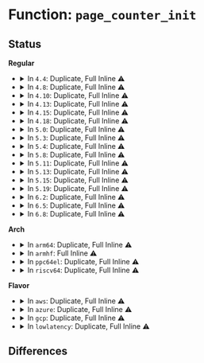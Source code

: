 # Function: <code>page_counter_init</code>

## Status
<b>Regular</b>
<ul>
<li>
<details>
<summary>In <code>4.4</code>: Duplicate, Full Inline ⚠️</summary>

**Collision:** Static Duplication

**Inline:** Full

**Transformation:** False

**Instances:**

```
In mm/memcontrol.c (ffffffff811fab73)
Location: include/linux/page_counter.h:24
Inline: True
Inline callers:
  - mm/memcontrol.c:mem_cgroup_css_online
  - mm/memcontrol.c:mem_cgroup_css_online
  - mm/memcontrol.c:mem_cgroup_css_online
  - mm/memcontrol.c:mem_cgroup_css_online
  - mm/memcontrol.c:mem_cgroup_css_online
  - mm/memcontrol.c:mem_cgroup_css_online
  - mm/memcontrol.c:mem_cgroup_css_alloc
  - mm/memcontrol.c:mem_cgroup_css_alloc
  - mm/memcontrol.c:mem_cgroup_css_alloc
```
```
In mm/hugetlb_cgroup.c (ffffffff812011c8)
Location: include/linux/page_counter.h:24
Inline: True
Inline callers:
  - mm/hugetlb_cgroup.c:hugetlb_cgroup_css_alloc
  - mm/hugetlb_cgroup.c:hugetlb_cgroup_css_alloc
```
```
In net/ipv4/tcp_memcontrol.c (ffffffff817ace4f)
Location: include/linux/page_counter.h:24
Inline: True
Inline callers:
  - net/ipv4/tcp_memcontrol.c:tcp_init_cgroup
```
</details>
</li>
<li>
<details>
<summary>In <code>4.8</code>: Duplicate, Full Inline ⚠️</summary>

**Collision:** Static Duplication

**Inline:** Full

**Transformation:** False

**Instances:**

```
In mm/memcontrol.c (ffffffff81894b3c)
Location: include/linux/page_counter.h:24
Inline: True
Inline callers:
  - mm/memcontrol.c:mem_cgroup_css_alloc
  - mm/memcontrol.c:mem_cgroup_css_alloc
  - mm/memcontrol.c:mem_cgroup_css_alloc
  - mm/memcontrol.c:mem_cgroup_css_alloc
  - mm/memcontrol.c:mem_cgroup_css_alloc
  - mm/memcontrol.c:mem_cgroup_css_alloc
  - mm/memcontrol.c:mem_cgroup_css_alloc
  - mm/memcontrol.c:mem_cgroup_css_alloc
  - mm/memcontrol.c:mem_cgroup_css_alloc
  - mm/memcontrol.c:mem_cgroup_css_alloc
```
```
In mm/hugetlb_cgroup.c (ffffffff81225987)
Location: include/linux/page_counter.h:24
Inline: True
Inline callers:
  - mm/hugetlb_cgroup.c:hugetlb_cgroup_css_alloc
```
</details>
</li>
<li>
<details>
<summary>In <code>4.10</code>: Duplicate, Full Inline ⚠️</summary>

**Collision:** Static Duplication

**Inline:** Full

**Transformation:** False

**Instances:**

```
In mm/memcontrol.c (ffffffff818c924f)
Location: include/linux/page_counter.h:24
Inline: True
Inline callers:
  - mm/memcontrol.c:mem_cgroup_css_alloc
  - mm/memcontrol.c:mem_cgroup_css_alloc
  - mm/memcontrol.c:mem_cgroup_css_alloc
  - mm/memcontrol.c:mem_cgroup_css_alloc
  - mm/memcontrol.c:mem_cgroup_css_alloc
  - mm/memcontrol.c:mem_cgroup_css_alloc
  - mm/memcontrol.c:mem_cgroup_css_alloc
  - mm/memcontrol.c:mem_cgroup_css_alloc
  - mm/memcontrol.c:mem_cgroup_css_alloc
  - mm/memcontrol.c:mem_cgroup_css_alloc
```
```
In mm/hugetlb_cgroup.c (ffffffff81237f67)
Location: include/linux/page_counter.h:24
Inline: True
Inline callers:
  - mm/hugetlb_cgroup.c:hugetlb_cgroup_css_alloc
```
</details>
</li>
<li>
<details>
<summary>In <code>4.13</code>: Duplicate, Full Inline ⚠️</summary>

**Collision:** Static Duplication

**Inline:** Full

**Transformation:** False

**Instances:**

```
In mm/memcontrol.c (ffffffff819007dd)
Location: include/linux/page_counter.h:24
Inline: True
Inline callers:
  - mm/memcontrol.c:mem_cgroup_css_alloc
  - mm/memcontrol.c:mem_cgroup_css_alloc
  - mm/memcontrol.c:mem_cgroup_css_alloc
  - mm/memcontrol.c:mem_cgroup_css_alloc
  - mm/memcontrol.c:mem_cgroup_css_alloc
  - mm/memcontrol.c:mem_cgroup_css_alloc
  - mm/memcontrol.c:mem_cgroup_css_alloc
  - mm/memcontrol.c:mem_cgroup_css_alloc
  - mm/memcontrol.c:mem_cgroup_css_alloc
  - mm/memcontrol.c:mem_cgroup_css_alloc
```
```
In mm/hugetlb_cgroup.c (ffffffff81243ba8)
Location: include/linux/page_counter.h:24
Inline: True
Inline callers:
  - mm/hugetlb_cgroup.c:hugetlb_cgroup_css_alloc
```
</details>
</li>
<li>
<details>
<summary>In <code>4.15</code>: Duplicate, Full Inline ⚠️</summary>

**Collision:** Static Duplication

**Inline:** Full

**Transformation:** False

**Instances:**

```
In mm/memcontrol.c (ffffffff8198a7ea)
Location: include/linux/page_counter.h:25
Inline: True
Inline callers:
  - mm/memcontrol.c:mem_cgroup_css_alloc
  - mm/memcontrol.c:mem_cgroup_css_alloc
  - mm/memcontrol.c:mem_cgroup_css_alloc
  - mm/memcontrol.c:mem_cgroup_css_alloc
  - mm/memcontrol.c:mem_cgroup_css_alloc
  - mm/memcontrol.c:mem_cgroup_css_alloc
  - mm/memcontrol.c:mem_cgroup_css_alloc
  - mm/memcontrol.c:mem_cgroup_css_alloc
  - mm/memcontrol.c:mem_cgroup_css_alloc
  - mm/memcontrol.c:mem_cgroup_css_alloc
```
```
In mm/hugetlb_cgroup.c (ffffffff812639f8)
Location: include/linux/page_counter.h:25
Inline: True
Inline callers:
  - mm/hugetlb_cgroup.c:hugetlb_cgroup_css_alloc
```
</details>
</li>
<li>
<details>
<summary>In <code>4.18</code>: Duplicate, Full Inline ⚠️</summary>

**Collision:** Static Duplication

**Inline:** Full

**Transformation:** False

**Instances:**

```
In mm/memcontrol.c (ffffffff819e70ed)
Location: include/linux/page_counter.h:37
Inline: True
Inline callers:
  - mm/memcontrol.c:mem_cgroup_css_alloc
  - mm/memcontrol.c:mem_cgroup_css_alloc
  - mm/memcontrol.c:mem_cgroup_css_alloc
  - mm/memcontrol.c:mem_cgroup_css_alloc
  - mm/memcontrol.c:mem_cgroup_css_alloc
  - mm/memcontrol.c:mem_cgroup_css_alloc
  - mm/memcontrol.c:mem_cgroup_css_alloc
  - mm/memcontrol.c:mem_cgroup_css_alloc
  - mm/memcontrol.c:mem_cgroup_css_alloc
  - mm/memcontrol.c:mem_cgroup_css_alloc
```
```
In mm/hugetlb_cgroup.c (ffffffff81287b4a)
Location: include/linux/page_counter.h:37
Inline: True
Inline callers:
  - mm/hugetlb_cgroup.c:hugetlb_cgroup_css_alloc
```
</details>
</li>
<li>
<details>
<summary>In <code>5.0</code>: Duplicate, Full Inline ⚠️</summary>

**Collision:** Static Duplication

**Inline:** Full

**Transformation:** False

**Instances:**

```
In mm/memcontrol.c (ffffffff81a2255c)
Location: include/linux/page_counter.h:37
Inline: True
Inline callers:
  - mm/memcontrol.c:mem_cgroup_css_alloc
  - mm/memcontrol.c:mem_cgroup_css_alloc
  - mm/memcontrol.c:mem_cgroup_css_alloc
  - mm/memcontrol.c:mem_cgroup_css_alloc
  - mm/memcontrol.c:mem_cgroup_css_alloc
  - mm/memcontrol.c:mem_cgroup_css_alloc
  - mm/memcontrol.c:mem_cgroup_css_alloc
  - mm/memcontrol.c:mem_cgroup_css_alloc
  - mm/memcontrol.c:mem_cgroup_css_alloc
  - mm/memcontrol.c:mem_cgroup_css_alloc
```
```
In mm/hugetlb_cgroup.c (ffffffff8129caa2)
Location: include/linux/page_counter.h:37
Inline: True
Inline callers:
  - mm/hugetlb_cgroup.c:hugetlb_cgroup_css_alloc
```
</details>
</li>
<li>
<details>
<summary>In <code>5.3</code>: Duplicate, Full Inline ⚠️</summary>

**Collision:** Static Duplication

**Inline:** Full

**Transformation:** False

**Instances:**

```
In mm/memcontrol.c (ffffffff81a9258e)
Location: include/linux/page_counter.h:37
Inline: True
Inline callers:
  - mm/memcontrol.c:mem_cgroup_css_alloc
  - mm/memcontrol.c:mem_cgroup_css_alloc
  - mm/memcontrol.c:mem_cgroup_css_alloc
  - mm/memcontrol.c:mem_cgroup_css_alloc
  - mm/memcontrol.c:mem_cgroup_css_alloc
  - mm/memcontrol.c:mem_cgroup_css_alloc
  - mm/memcontrol.c:mem_cgroup_css_alloc
  - mm/memcontrol.c:mem_cgroup_css_alloc
  - mm/memcontrol.c:mem_cgroup_css_alloc
  - mm/memcontrol.c:mem_cgroup_css_alloc
```
```
In mm/hugetlb_cgroup.c (ffffffff812b7c5a)
Location: include/linux/page_counter.h:37
Inline: True
Inline callers:
  - mm/hugetlb_cgroup.c:hugetlb_cgroup_css_alloc
```
</details>
</li>
<li>
<details>
<summary>In <code>5.4</code>: Duplicate, Full Inline ⚠️</summary>

**Collision:** Static Duplication

**Inline:** Full

**Transformation:** False

**Instances:**

```
In mm/memcontrol.c (ffffffff81ac9d3e)
Location: include/linux/page_counter.h:37
Inline: True
Inline callers:
  - mm/memcontrol.c:mem_cgroup_css_alloc
  - mm/memcontrol.c:mem_cgroup_css_alloc
  - mm/memcontrol.c:mem_cgroup_css_alloc
  - mm/memcontrol.c:mem_cgroup_css_alloc
  - mm/memcontrol.c:mem_cgroup_css_alloc
  - mm/memcontrol.c:mem_cgroup_css_alloc
  - mm/memcontrol.c:mem_cgroup_css_alloc
  - mm/memcontrol.c:mem_cgroup_css_alloc
  - mm/memcontrol.c:mem_cgroup_css_alloc
  - mm/memcontrol.c:mem_cgroup_css_alloc
```
```
In mm/hugetlb_cgroup.c (ffffffff812c9b3a)
Location: include/linux/page_counter.h:37
Inline: True
Inline callers:
  - mm/hugetlb_cgroup.c:hugetlb_cgroup_css_alloc
```
</details>
</li>
<li>
<details>
<summary>In <code>5.8</code>: Duplicate, Full Inline ⚠️</summary>

**Collision:** Static Duplication

**Inline:** Full

**Transformation:** False

**Instances:**

```
In mm/memcontrol.c (ffffffff81bc22f5)
Location: include/linux/page_counter.h:38
Inline: True
Inline callers:
  - mm/memcontrol.c:mem_cgroup_css_alloc
  - mm/memcontrol.c:mem_cgroup_css_alloc
  - mm/memcontrol.c:mem_cgroup_css_alloc
  - mm/memcontrol.c:mem_cgroup_css_alloc
  - mm/memcontrol.c:mem_cgroup_css_alloc
  - mm/memcontrol.c:mem_cgroup_css_alloc
  - mm/memcontrol.c:mem_cgroup_css_alloc
  - mm/memcontrol.c:mem_cgroup_css_alloc
  - mm/memcontrol.c:mem_cgroup_css_alloc
  - mm/memcontrol.c:mem_cgroup_css_alloc
```
```
In mm/hugetlb_cgroup.c (ffffffff812ff3ac)
Location: include/linux/page_counter.h:38
Inline: True
Inline callers:
  - mm/hugetlb_cgroup.c:hugetlb_cgroup_css_alloc
  - mm/hugetlb_cgroup.c:hugetlb_cgroup_css_alloc
```
</details>
</li>
<li>
<details>
<summary>In <code>5.11</code>: Duplicate, Full Inline ⚠️</summary>

**Collision:** Static Duplication

**Inline:** Full

**Transformation:** False

**Instances:**

```
In mm/memcontrol.c (ffffffff81c3b42f)
Location: include/linux/page_counter.h:38
Inline: True
Inline callers:
  - mm/memcontrol.c:mem_cgroup_css_alloc
  - mm/memcontrol.c:mem_cgroup_css_alloc
  - mm/memcontrol.c:mem_cgroup_css_alloc
  - mm/memcontrol.c:mem_cgroup_css_alloc
  - mm/memcontrol.c:mem_cgroup_css_alloc
  - mm/memcontrol.c:mem_cgroup_css_alloc
  - mm/memcontrol.c:mem_cgroup_css_alloc
  - mm/memcontrol.c:mem_cgroup_css_alloc
```
```
In mm/hugetlb_cgroup.c (ffffffff8130b6ec)
Location: include/linux/page_counter.h:38
Inline: True
Inline callers:
  - mm/hugetlb_cgroup.c:hugetlb_cgroup_css_alloc
  - mm/hugetlb_cgroup.c:hugetlb_cgroup_css_alloc
```
</details>
</li>
<li>
<details>
<summary>In <code>5.13</code>: Duplicate, Full Inline ⚠️</summary>

**Collision:** Static Duplication

**Inline:** Full

**Transformation:** False

**Instances:**

```
In mm/memcontrol.c (ffffffff81c2dbef)
Location: include/linux/page_counter.h:45
Inline: True
Inline callers:
  - mm/memcontrol.c:mem_cgroup_css_alloc
  - mm/memcontrol.c:mem_cgroup_css_alloc
  - mm/memcontrol.c:mem_cgroup_css_alloc
  - mm/memcontrol.c:mem_cgroup_css_alloc
  - mm/memcontrol.c:mem_cgroup_css_alloc
  - mm/memcontrol.c:mem_cgroup_css_alloc
  - mm/memcontrol.c:mem_cgroup_css_alloc
  - mm/memcontrol.c:mem_cgroup_css_alloc
```
```
In mm/hugetlb_cgroup.c (ffffffff81311d6c)
Location: include/linux/page_counter.h:45
Inline: True
Inline callers:
  - mm/hugetlb_cgroup.c:hugetlb_cgroup_css_alloc
  - mm/hugetlb_cgroup.c:hugetlb_cgroup_css_alloc
```
</details>
</li>
<li>
<details>
<summary>In <code>5.15</code>: Duplicate, Full Inline ⚠️</summary>

**Collision:** Static Duplication

**Inline:** Full

**Transformation:** False

**Instances:**

```
In mm/memcontrol.c (ffffffff81d4c4df)
Location: include/linux/page_counter.h:45
Inline: True
Inline callers:
  - mm/memcontrol.c:mem_cgroup_css_alloc
  - mm/memcontrol.c:mem_cgroup_css_alloc
  - mm/memcontrol.c:mem_cgroup_css_alloc
  - mm/memcontrol.c:mem_cgroup_css_alloc
  - mm/memcontrol.c:mem_cgroup_css_alloc
  - mm/memcontrol.c:mem_cgroup_css_alloc
  - mm/memcontrol.c:mem_cgroup_css_alloc
  - mm/memcontrol.c:mem_cgroup_css_alloc
```
```
In mm/hugetlb_cgroup.c (ffffffff8135d2db)
Location: include/linux/page_counter.h:45
Inline: True
Inline callers:
  - mm/hugetlb_cgroup.c:hugetlb_cgroup_css_alloc
  - mm/hugetlb_cgroup.c:hugetlb_cgroup_css_alloc
```
</details>
</li>
<li>
<details>
<summary>In <code>5.19</code>: Duplicate, Full Inline ⚠️</summary>

**Collision:** Static Duplication

**Inline:** Full

**Transformation:** False

**Instances:**

```
In mm/memcontrol.c (ffffffff81f1c01c)
Location: include/linux/page_counter.h:45
Inline: True
Inline callers:
  - mm/memcontrol.c:mem_cgroup_css_alloc
  - mm/memcontrol.c:mem_cgroup_css_alloc
  - mm/memcontrol.c:mem_cgroup_css_alloc
  - mm/memcontrol.c:mem_cgroup_css_alloc
  - mm/memcontrol.c:mem_cgroup_css_alloc
  - mm/memcontrol.c:mem_cgroup_css_alloc
  - mm/memcontrol.c:mem_cgroup_css_alloc
  - mm/memcontrol.c:mem_cgroup_css_alloc
```
```
In mm/hugetlb_cgroup.c (ffffffff813d715b)
Location: include/linux/page_counter.h:45
Inline: True
Inline callers:
  - mm/hugetlb_cgroup.c:hugetlb_cgroup_css_alloc
  - mm/hugetlb_cgroup.c:hugetlb_cgroup_css_alloc
```
</details>
</li>
<li>
<details>
<summary>In <code>6.2</code>: Duplicate, Full Inline ⚠️</summary>

**Collision:** Static Duplication

**Inline:** Full

**Transformation:** False

**Instances:**

```
In mm/memcontrol.c (ffffffff820c3fcf)
Location: include/linux/page_counter.h:47
Inline: True
Inline callers:
  - mm/memcontrol.c:mem_cgroup_css_alloc
  - mm/memcontrol.c:mem_cgroup_css_alloc
  - mm/memcontrol.c:mem_cgroup_css_alloc
  - mm/memcontrol.c:mem_cgroup_css_alloc
  - mm/memcontrol.c:mem_cgroup_css_alloc
  - mm/memcontrol.c:mem_cgroup_css_alloc
  - mm/memcontrol.c:mem_cgroup_css_alloc
  - mm/memcontrol.c:mem_cgroup_css_alloc
```
```
In mm/hugetlb_cgroup.c (ffffffff8145cfb3)
Location: include/linux/page_counter.h:47
Inline: True
Inline callers:
  - mm/hugetlb_cgroup.c:hugetlb_cgroup_css_alloc
  - mm/hugetlb_cgroup.c:hugetlb_cgroup_css_alloc
```
</details>
</li>
<li>
<details>
<summary>In <code>6.5</code>: Duplicate, Full Inline ⚠️</summary>

**Collision:** Static Duplication

**Inline:** Full

**Transformation:** False

**Instances:**

```
In mm/memcontrol.c (ffffffff82147d7f)
Location: include/linux/page_counter.h:47
Inline: True
Inline callers:
  - mm/memcontrol.c:mem_cgroup_css_alloc
  - mm/memcontrol.c:mem_cgroup_css_alloc
  - mm/memcontrol.c:mem_cgroup_css_alloc
  - mm/memcontrol.c:mem_cgroup_css_alloc
  - mm/memcontrol.c:mem_cgroup_css_alloc
  - mm/memcontrol.c:mem_cgroup_css_alloc
  - mm/memcontrol.c:mem_cgroup_css_alloc
  - mm/memcontrol.c:mem_cgroup_css_alloc
```
```
In mm/hugetlb_cgroup.c (ffffffff81493003)
Location: include/linux/page_counter.h:47
Inline: True
Inline callers:
  - mm/hugetlb_cgroup.c:hugetlb_cgroup_css_alloc
  - mm/hugetlb_cgroup.c:hugetlb_cgroup_css_alloc
```
</details>
</li>
<li>
<details>
<summary>In <code>6.8</code>: Duplicate, Full Inline ⚠️</summary>

**Collision:** Static Duplication

**Inline:** Full

**Transformation:** False

**Instances:**

```
In mm/memcontrol.c (ffffffff8222a6b0)
Location: include/linux/page_counter.h:47
Inline: True
Inline callers:
  - mm/memcontrol.c:mem_cgroup_css_alloc
  - mm/memcontrol.c:mem_cgroup_css_alloc
  - mm/memcontrol.c:mem_cgroup_css_alloc
  - mm/memcontrol.c:mem_cgroup_css_alloc
  - mm/memcontrol.c:mem_cgroup_css_alloc
  - mm/memcontrol.c:mem_cgroup_css_alloc
  - mm/memcontrol.c:mem_cgroup_css_alloc
  - mm/memcontrol.c:mem_cgroup_css_alloc
```
```
In mm/hugetlb_cgroup.c (ffffffff814c2a38)
Location: include/linux/page_counter.h:47
Inline: True
Inline callers:
  - mm/hugetlb_cgroup.c:hugetlb_cgroup_css_alloc
  - mm/hugetlb_cgroup.c:hugetlb_cgroup_css_alloc
```
</details>
</li>
</ul>
<b>Arch</b>
<ul>
<li>
<details>
<summary>In <code>arm64</code>: Duplicate, Full Inline ⚠️</summary>

**Collision:** Static Duplication

**Inline:** Full

**Transformation:** False

**Instances:**

```
In mm/memcontrol.c (ffff800010d9d698)
Location: include/linux/page_counter.h:37
Inline: True
Inline callers:
  - mm/memcontrol.c:mem_cgroup_css_alloc
  - mm/memcontrol.c:mem_cgroup_css_alloc
  - mm/memcontrol.c:mem_cgroup_css_alloc
  - mm/memcontrol.c:mem_cgroup_css_alloc
  - mm/memcontrol.c:mem_cgroup_css_alloc
  - mm/memcontrol.c:mem_cgroup_css_alloc
  - mm/memcontrol.c:mem_cgroup_css_alloc
  - mm/memcontrol.c:mem_cgroup_css_alloc
  - mm/memcontrol.c:mem_cgroup_css_alloc
  - mm/memcontrol.c:mem_cgroup_css_alloc
```
```
In mm/hugetlb_cgroup.c (ffff80001036d27c)
Location: include/linux/page_counter.h:37
Inline: True
Inline callers:
  - mm/hugetlb_cgroup.c:hugetlb_cgroup_css_alloc
```
</details>
</li>
<li>
<details>
<summary>In <code>armhf</code>: Full Inline ⚠️</summary>

**Collision:** Unique Static

**Inline:** Full

**Transformation:** False

**Instances:**

```
In mm/memcontrol.c (c0e98e28)
Location: include/linux/page_counter.h:37
Inline: True
Inline callers:
  - mm/memcontrol.c:mem_cgroup_css_alloc
  - mm/memcontrol.c:mem_cgroup_css_alloc
  - mm/memcontrol.c:mem_cgroup_css_alloc
  - mm/memcontrol.c:mem_cgroup_css_alloc
  - mm/memcontrol.c:mem_cgroup_css_alloc
  - mm/memcontrol.c:mem_cgroup_css_alloc
  - mm/memcontrol.c:mem_cgroup_css_alloc
  - mm/memcontrol.c:mem_cgroup_css_alloc
  - mm/memcontrol.c:mem_cgroup_css_alloc
  - mm/memcontrol.c:mem_cgroup_css_alloc
```
</details>
</li>
<li>
<details>
<summary>In <code>ppc64el</code>: Duplicate, Full Inline ⚠️</summary>

**Collision:** Static Duplication

**Inline:** Full

**Transformation:** False

**Instances:**

```
In mm/memcontrol.c (c00000000045bd00)
Location: include/linux/page_counter.h:37
Inline: True
Inline callers:
  - mm/memcontrol.c:mem_cgroup_css_alloc
  - mm/memcontrol.c:mem_cgroup_css_alloc
  - mm/memcontrol.c:mem_cgroup_css_alloc
  - mm/memcontrol.c:mem_cgroup_css_alloc
  - mm/memcontrol.c:mem_cgroup_css_alloc
  - mm/memcontrol.c:mem_cgroup_css_alloc
  - mm/memcontrol.c:mem_cgroup_css_alloc
  - mm/memcontrol.c:mem_cgroup_css_alloc
  - mm/memcontrol.c:mem_cgroup_css_alloc
  - mm/memcontrol.c:mem_cgroup_css_alloc
```
```
In mm/hugetlb_cgroup.c (c00000000045d618)
Location: include/linux/page_counter.h:37
Inline: True
Inline callers:
  - mm/hugetlb_cgroup.c:hugetlb_cgroup_css_alloc
```
</details>
</li>
<li>
<details>
<summary>In <code>riscv64</code>: Duplicate, Full Inline ⚠️</summary>

**Collision:** Static Duplication

**Inline:** Full

**Transformation:** False

**Instances:**

```
In mm/memcontrol.c (ffffffe0008c48f2)
Location: include/linux/page_counter.h:37
Inline: True
Inline callers:
  - mm/memcontrol.c:mem_cgroup_css_alloc
  - mm/memcontrol.c:mem_cgroup_css_alloc
  - mm/memcontrol.c:mem_cgroup_css_alloc
  - mm/memcontrol.c:mem_cgroup_css_alloc
  - mm/memcontrol.c:mem_cgroup_css_alloc
  - mm/memcontrol.c:mem_cgroup_css_alloc
  - mm/memcontrol.c:mem_cgroup_css_alloc
  - mm/memcontrol.c:mem_cgroup_css_alloc
  - mm/memcontrol.c:mem_cgroup_css_alloc
  - mm/memcontrol.c:mem_cgroup_css_alloc
```
```
In mm/hugetlb_cgroup.c (ffffffe00024a096)
Location: include/linux/page_counter.h:37
Inline: True
Inline callers:
  - mm/hugetlb_cgroup.c:hugetlb_cgroup_css_alloc
```
</details>
</li>
</ul>
<b>Flavor</b>
<ul>
<li>
<details>
<summary>In <code>aws</code>: Duplicate, Full Inline ⚠️</summary>

**Collision:** Static Duplication

**Inline:** Full

**Transformation:** False

**Instances:**

```
In mm/memcontrol.c (ffffffff81a68bae)
Location: include/linux/page_counter.h:37
Inline: True
Inline callers:
  - mm/memcontrol.c:mem_cgroup_css_alloc
  - mm/memcontrol.c:mem_cgroup_css_alloc
  - mm/memcontrol.c:mem_cgroup_css_alloc
  - mm/memcontrol.c:mem_cgroup_css_alloc
  - mm/memcontrol.c:mem_cgroup_css_alloc
  - mm/memcontrol.c:mem_cgroup_css_alloc
  - mm/memcontrol.c:mem_cgroup_css_alloc
  - mm/memcontrol.c:mem_cgroup_css_alloc
  - mm/memcontrol.c:mem_cgroup_css_alloc
  - mm/memcontrol.c:mem_cgroup_css_alloc
```
```
In mm/hugetlb_cgroup.c (ffffffff812c211a)
Location: include/linux/page_counter.h:37
Inline: True
Inline callers:
  - mm/hugetlb_cgroup.c:hugetlb_cgroup_css_alloc
```
</details>
</li>
<li>
<details>
<summary>In <code>azure</code>: Duplicate, Full Inline ⚠️</summary>

**Collision:** Static Duplication

**Inline:** Full

**Transformation:** False

**Instances:**

```
In mm/memcontrol.c (ffffffff81a2566e)
Location: include/linux/page_counter.h:37
Inline: True
Inline callers:
  - mm/memcontrol.c:mem_cgroup_css_alloc
  - mm/memcontrol.c:mem_cgroup_css_alloc
  - mm/memcontrol.c:mem_cgroup_css_alloc
  - mm/memcontrol.c:mem_cgroup_css_alloc
  - mm/memcontrol.c:mem_cgroup_css_alloc
  - mm/memcontrol.c:mem_cgroup_css_alloc
  - mm/memcontrol.c:mem_cgroup_css_alloc
  - mm/memcontrol.c:mem_cgroup_css_alloc
  - mm/memcontrol.c:mem_cgroup_css_alloc
  - mm/memcontrol.c:mem_cgroup_css_alloc
```
```
In mm/hugetlb_cgroup.c (ffffffff812b316a)
Location: include/linux/page_counter.h:37
Inline: True
Inline callers:
  - mm/hugetlb_cgroup.c:hugetlb_cgroup_css_alloc
```
</details>
</li>
<li>
<details>
<summary>In <code>gcp</code>: Duplicate, Full Inline ⚠️</summary>

**Collision:** Static Duplication

**Inline:** Full

**Transformation:** False

**Instances:**

```
In mm/memcontrol.c (ffffffff81ad4fbe)
Location: include/linux/page_counter.h:37
Inline: True
Inline callers:
  - mm/memcontrol.c:mem_cgroup_css_alloc
  - mm/memcontrol.c:mem_cgroup_css_alloc
  - mm/memcontrol.c:mem_cgroup_css_alloc
  - mm/memcontrol.c:mem_cgroup_css_alloc
  - mm/memcontrol.c:mem_cgroup_css_alloc
  - mm/memcontrol.c:mem_cgroup_css_alloc
  - mm/memcontrol.c:mem_cgroup_css_alloc
  - mm/memcontrol.c:mem_cgroup_css_alloc
  - mm/memcontrol.c:mem_cgroup_css_alloc
  - mm/memcontrol.c:mem_cgroup_css_alloc
```
```
In mm/hugetlb_cgroup.c (ffffffff812bff2a)
Location: include/linux/page_counter.h:37
Inline: True
Inline callers:
  - mm/hugetlb_cgroup.c:hugetlb_cgroup_css_alloc
```
</details>
</li>
<li>
<details>
<summary>In <code>lowlatency</code>: Duplicate, Full Inline ⚠️</summary>

**Collision:** Static Duplication

**Inline:** Full

**Transformation:** False

**Instances:**

```
In mm/memcontrol.c (ffffffff81ae148e)
Location: include/linux/page_counter.h:37
Inline: True
Inline callers:
  - mm/memcontrol.c:mem_cgroup_css_alloc
  - mm/memcontrol.c:mem_cgroup_css_alloc
  - mm/memcontrol.c:mem_cgroup_css_alloc
  - mm/memcontrol.c:mem_cgroup_css_alloc
  - mm/memcontrol.c:mem_cgroup_css_alloc
  - mm/memcontrol.c:mem_cgroup_css_alloc
  - mm/memcontrol.c:mem_cgroup_css_alloc
  - mm/memcontrol.c:mem_cgroup_css_alloc
  - mm/memcontrol.c:mem_cgroup_css_alloc
  - mm/memcontrol.c:mem_cgroup_css_alloc
```
```
In mm/hugetlb_cgroup.c (ffffffff812d096a)
Location: include/linux/page_counter.h:37
Inline: True
Inline callers:
  - mm/hugetlb_cgroup.c:hugetlb_cgroup_css_alloc
```
</details>
</li>
</ul>

## Differences
